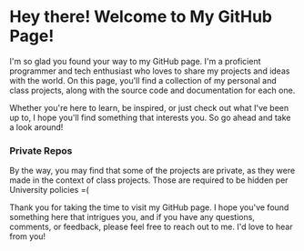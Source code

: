 <h1>Hey there! Welcome to My GitHub Page!</h1>
<p>I'm so glad you found your way to my GitHub page. I'm a proficient programmer and tech enthusiast who loves to share my projects and ideas with the world. On this page, you'll find a collection of my personal and class projects, along with the source code and documentation for each one.</p>
<p>Whether you're here to learn, be inspired, or just check out what I've been up to, I hope you'll find something that interests you. So go ahead and take a look around!</p>

<h3>Private Repos</h3>
<p>By the way, you may find that some of the projects are private, as they were made in the context of class projects. Those are required to be hidden per University policies =( </p>

<p>Thank you for taking the time to visit my GitHub page. I hope you've found something here that intrigues you, and if you have any questions, comments, or feedback, please feel free to reach out to me. I'd love to hear from you!</p>
